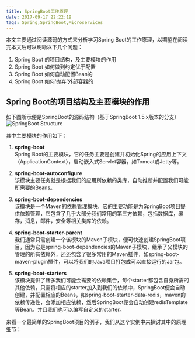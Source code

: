 ```yaml
---
title: SpringBoot工作原理
date: 2017-09-17 22:22:19
tags: Spring,SpringBoot,Microservices
---
```


本文主要通过阅读源码的方式来分析学习Spring Boot的工作原理，以期望在阅读完本文后可以明晰以下几个问题：  

1. Spring Boot 的项目结构，及主要模块的作用  
2. Spring Boot 如何做到约定优于配置  
3. Spring Boot 如何自动配置Bean的  
4. Spring Boot 如何‘抛弃’外部容器的  

<!-- more -->

## Spring Boot的项目结构及主要模块的作用  

如下图所示便是SpringBoot的源码结构（基于SpringBoot 1.5.x版本的分支）  
![SpringBoot Structure](/images/springboot-structure.PNG)  

其中主要模块的作用如下：  
1. **spring-boot**  
Spring Boot的主要模块，它的任务主要是创建并初始化Spring的应用上下文（ApplicationContext），启动嵌入式Servlet容器，如Tomcat或Jetty等。  

2. **spring-boot-autoconfigure**  
该模块主要任务就是根据我们的应用所依赖的类库，自动推断并配置我们可能所需要的Beans。  

3. **spring-boot-dependencies**  
该模块是一个Maven的依赖管理模块，它的主要功能是为SpringBoot项目提供依赖管理，它包含了几乎大部分我们常用的第三方依赖，包括数据库，缓存，消息，邮件，安全等相关类库的依赖。

4. **spring-boot-starter-parent**  
我们通常只需创建一个该模块的Maven子模块，便可快速创建SpringBoot项目，因为它是spring-boot-dependencies的Maven子模块，继承了父模块的管理的所有依赖外，还还包含了很多常用的Maven插件，如spring-boot-maven-plugin插件，可以将我们的Java项目打包成可以直接运行的Jar包。  

5. **spring-boot-starters**  
该模块提供了诸多我们可能会需要的依赖集合，每个starter都包含自身所需的其他依赖，只需将相应的starter加入到我们的依赖中，SpringBoot便会自动创建，并配置相应的Beans，如spring-boot-starter-data-redis，maven的依赖传递性，会添加相应依赖，然后SpringBoot便会自动创建redisTemplate等Bean。并且我们也可以编写自定义的starter。  

来看一个最简单的SpringBoot项目的例子，我们从这个实例中来探讨其中的原理细节：  


